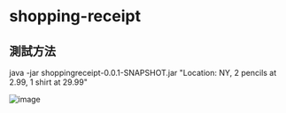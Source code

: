 # shopping-receipt

## 測試方法
java -jar shoppingreceipt-0.0.1-SNAPSHOT.jar "Location: NY, 2 pencils at 2.99, 1 shirt at 29.99"

![image](https://raw.githubusercontent.com/KuanCat/shopping-receipt/master/output.png)
